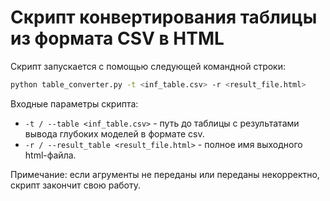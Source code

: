 # Скрипт конвертирования таблицы из формата CSV в HTML

Скрипт запускается с помощью следующей командной строки:

```bash
python table_converter.py -t <inf_table.csv> -r <result_file.html>
```

Входные параметры скрипта:

- `-t / --table <inf_table.csv>` - путь до таблицы с результатами 
  вывода глубоких моделей в формате csv.
- `-r / --result_table <result_file.html>` - полное имя выходного html-файла.


Примечание: если агрументы не переданы или переданы
некорректно, скрипт закончит свою работу.
